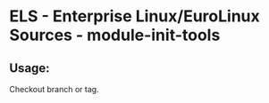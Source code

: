 # ELS - Enterprise Linux/EuroLinux Sources - module-init-tools 
## Usage:
  Checkout branch or tag.
